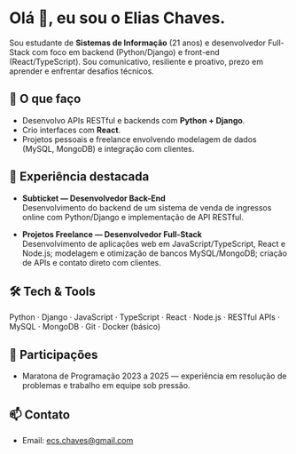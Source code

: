# Olá 👋, eu sou o Elias Chaves.

Sou estudante de **Sistemas de Informação** (21 anos) e desenvolvedor Full-Stack com foco em backend (Python/Django) e front-end (React/TypeScript). Sou comunicativo, resiliente e proativo, prezo em aprender e enfrentar desafios técnicos.

## 🔭 O que faço
- Desenvolvo APIs RESTful e backends com **Python + Django**.  
- Crio interfaces com **React**.  
- Projetos pessoais e freelance envolvendo modelagem de dados (MySQL, MongoDB) e integração com clientes.

## 💼 Experiência destacada
- **Subticket — Desenvolvedor Back-End**  
  Desenvolvimento do backend de um sistema de venda de ingressos online com Python/Django e implementação de API RESTful.  

- **Projetos Freelance — Desenvolvedor Full-Stack**  
  Desenvolvimento de aplicações web em JavaScript/TypeScript, React e Node.js; modelagem e otimização de bancos MySQL/MongoDB; criação de APIs e contato direto com clientes.

## 🛠 Tech & Tools
Python · Django · JavaScript · TypeScript · React · Node.js · RESTful APIs · MySQL · MongoDB · Git · Docker (básico)

## 🏅 Participações
- Maratona de Programação 2023 a 2025 — experiência em resolução de problemas e trabalho em equipe sob pressão.

## 📫 Contato
- Email: ecs.chaves@gmail.com

